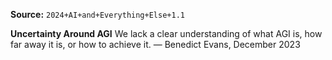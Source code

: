 **Source:** `2024+AI+and+Everything+Else+1.1`

**Uncertainty Around AGI**
We lack a clear understanding of what AGI is, how far away it is, or how to achieve it. — Benedict Evans, December 2023
